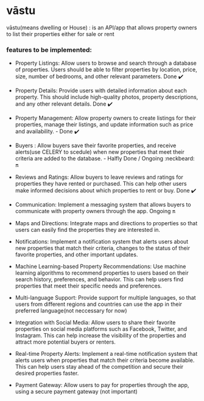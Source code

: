 # vāstu

vāstu(means dwelling or House) : is an API/app that allows property owners to list their properties either for sale or rent

### features to be implemented:

- Property Listings: Allow users to browse and search through a database of properties. Users should be able to filter properties by location, price, size, number of bedrooms, and other relevant parameters. Done :heavy_check_mark:

- Property Details: Provide users with detailed information about each property. This should include high-quality photos, property descriptions, and any other relevant details. Done :heavy_check_mark:

- Property Management: Allow property owners to create listings for their properties, manage their listings, and update information such as price and availability. - Done :heavy_check_mark:


- Buyers : Allow buyers save their favorite properties, and receive  alerts(use CELERY to scedule) when new properties that meet their criteria are added to the database. - Halfly Done / Ongoing :neckbeard: :on:

- Reviews and Ratings: Allow buyers to leave reviews and ratings for properties they have rented or purchased. This can help other users make informed decisions about which properties to rent or buy. Done :heavy_check_mark:

- Communication: Implement a messaging system that allows buyers to communicate with property owners through the app. Ongoing :on:

- Maps and Directions: Integrate maps and directions to properties so that users can easily find the properties they are interested in.

- Notifications: Implement a notification system that alerts users about new properties that match their criteria, changes to the status of their favorite properties, and other important updates.

- Machine Learning-based Property Recommendations: Use machine learning algorithms to recommend properties to users based on their search history, preferences, and behavior. This can help users find properties that meet their specific needs and preferences.

- Multi-language Support: Provide support for multiple languages, so that users from different regions and countries can use the app in their preferred language(not neccessary for now)

- Integration with Social Media: Allow users to share their favorite properties on social media platforms such as Facebook, Twitter, and Instagram. This can help increase the visibility of the properties and attract more potential buyers or renters.

- Real-time Property Alerts: Implement a real-time notification system that alerts users when properties that match their criteria become available. This can help users stay ahead of the competition and secure their desired properties faster.

- Payment Gateway: Allow users to pay for properties through the app, using a secure payment gateway (not important)
